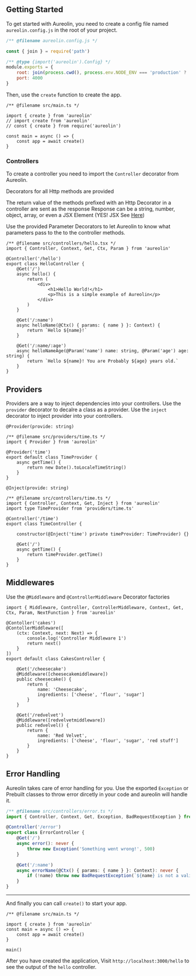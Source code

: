 ## Getting Started

To get started with Aureolin, you need to create a config file named `aureolin.config.js` in the root of your project.

```js
/** @filename aureolin.config.js */

const { join } = require('path')

/** @type {import('aureolin').Config} */
module.exports = {
    root: join(process.cwd(), process.env.NODE_ENV === 'production' ? 'dist' : 'src')
    port: 4000
}
```

Then, use the `create` function to create the app.


```TS
/** @filename src/main.ts */

import { create } from 'aureolin'
// import create from 'aureolin'
// const { create } from require('aureolin')

const main = async () => {
    const app = await create()
}
```

### Controllers

To create a controller you need to import the `Controller` decorator from Aureolin. 

Decorators for all Http methods are provided

The return value of the methods prefixed with an Http Decorator in a controller are sent as the response
Response can be a string, number, object, array, or even a JSX Element (YES! JSX See [Here](https://github.com/alensaito1/aureolin/blob/master/docs/Using-JSX.md))

Use the provided Parameter Decorators to let Aureolin to know what parameters pass to the to the controller methods.

```TSX
/** @filename src/controllers/hello.tsx */
import { Controller, Context, Get, Ctx, Param } from 'aureolin'

@Controller('/hello')
export class HelloController {
    @Get('/')
    async hello() {
        return (
            <div>
                <h1>Hello World!</h1>
                <p>This is a simple example of Aureolin</p>
            </div>
        )
    }

    @Get('/:name')
    async helloName(@Ctx() { params: { name } }: Context) {
        return `Hello ${name}!`
    }

    @Get('/:name/:age')
    async helloNameAge(@Param('name') name: string, @Param('age') age: string) {
        return `Hello ${name}! You are Probably ${age} years old.`
    }    
}
```

## Providers

Providers are a way to inject dependencies into your controllers.
Use the `provider` decorator to decalre a class as a provider.
Use the `inject` decorator to inject provider into your controllers.

`@Provider(provide: string)`
```TS
/** @filename src/providers/time.ts */
import { Provider } from 'aureolin'

@Provider('time')
export default class TimeProvider {
    async getTime() {
        return new Date().toLocaleTimeString()
    }
}
```
`@Inject(provide: string)`
```TS
/** @filename src/controllers/time.ts */
import { Controller, Context, Get, Inject } from 'aureolin'
import type TimeProvider from 'providers/time.ts'

@Controller('/time')
export class TimeController {

    constructor(@Inject('time') private timeProvider: TimeProvider) {}

    @Get('/')
    async getTime() {
        return timeProvider.getTime()
    }
}
```

## Middlewares

Use the `@Middleware` and `@ControllerMiddleware` Decorator factories

```TS
import { Middleware, Controller, ControllerMiddleware, Context, Get, Ctx, Param, NextFunction } from 'aureolin'

@Contoller('cakes')
@ContollerMiddleware([
    (ctx: Context, next: Next) => {
        console.log('Controller Middleware 1')
        return next()
    }
])
export default class CakesController {

    @Get('/cheesecake')
    @Middleware([cheesecakemiddleware])
    public cheesecake() {
        return {
            name: 'Cheesecake',
            ingredients: ['cheese', 'flour', 'sugar']
        }
    }

    @Get('/redvelvet')
    @Middleware([redvelvetmiddleware])
    public redvelvel() {
        return {
            name: 'Red Velvet',
            ingredients: ['cheese', 'flour', 'sugar', 'red stuff']
        }
    }
}
```

## Error Handling

Aureolin takes care of error handling for you.
Use the exported `Exception` or Prebuilt classes to throw error dircetly in your code and aureolin will handle it.

```ts
/** @filename src/controllers/error.ts */
import { Controller, Context, Get, Exception, BadRequestException } from 'aureolin'

@Controller('/error')
export class ErrorController {
    @Get('/')
    async error(): never {
        throw new Exception('Something went wrong!', 500)
    }

    @Get('/:name')
    async errorName(@Ctx() { params: { name } }: Context): never {
        if (!name) throw new BadRequestException(`${name} is not a valid name!`)
    }
}
```
----

And finally you can call `create()` to start your app.

```TS
/** @filename src/main.ts */

import { create } from 'aureolin'
const main = async () => {
    const app = await create()
}

main()
```

After you have created the application, Visit ```http://localhost:3000/hello``` to see the output of the `hello` controller.